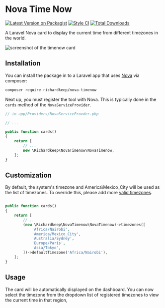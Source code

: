 # Nova Time Now

[![Latest Version on Packagist](https://img.shields.io/packagist/v/richardkeep/nova-timenow.svg?style=flat-square)](https://packagist.org/packages/richardkeep/nova-timenow)
[![Style CI](https://styleci.io/repos/148930957/shield?branch=master)](https://styleci.io/repos/148930957)
[![Total Downloads](https://img.shields.io/packagist/dt/richardkeep/nova-timenow.svg?style=flat-square)](https://packagist.org/packages/richardkeep/nova-timenow)

A Laravel Nova card to display the current time from different timezones in the world.

![screenshot of the timenow card](https://user-images.githubusercontent.com/3874381/45598012-719fa900-b9dd-11e8-9c77-231415743979.PNG)

## Installation

You can install the package in to a Laravel app that uses [Nova](https://nova.laravel.com) via composer:

```bash
composer require richardkeep/nova-timenow
```

Next up, you must register the tool with Nova. This is typically done in the `cards` method of the `NovaServiceProvider`.

```php
// in app/Providers/NovaServiceProvder.php

// ...

public function cards()
{
    return [
        // ...
        new \Richardkeep\NovaTimenow\NovaTimenow,
    ];
}
```

##  Customization

By default, the system's timezone and America\Mexico_City will be used as the list of timezones. To override this, please add more [valid timezones](https://momentjs.com/timezone/).

```php

public function cards()
{
    return [
        // ...
        (new \Richardkeep\NovaTimenow\NovaTimenow)->timezones([
            'Africa/Nairobi',
            'America/Mexico_City',
            'Australia/Sydney',
            'Europe/Paris',
            'Asia/Tokyo',
        ])->defaultTimezone('Africa/Nairobi'),
    ];
}
```
## Usage

The card will be automatically displayed on the dashboard. You can now select the timezone from the dropdown list of registered timezones to view the current time in that region,

